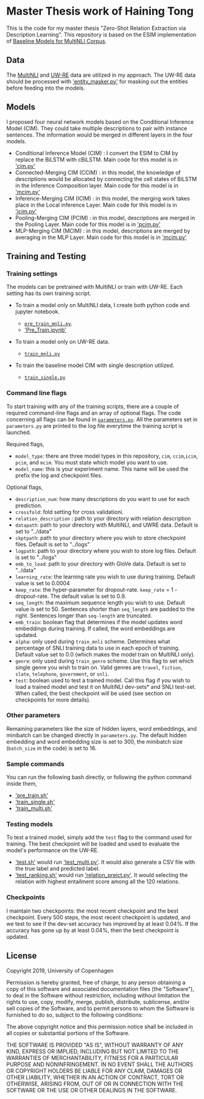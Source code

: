 # Master Thesis work of Haining Tong

This is the code for my master thesis "Zero-Shot Relation Extraction via Description Learning". This repository is based on the ESIM implementation of [Baseline Models for MultiNLI Corpus](https://github.com/nyu-mll/multiNLI).

## Data
The [MultiNLI](https://www.nyu.edu/projects/bowman/multinli/) and [UW-RE](http://nlp.cs.washington.edu/zeroshot/) data are utilized in my approach. The UW-RE data should be processed with ['entity_masker.py'](https://github.com/tonghaining/zero_shot_relation_extraction/blob/master/data_process/mask_entity/entity_masker.py) for masking out the entities before feeding into the models.

## Models
I proposed four neural network models based on the Conditional Inference Model (CIM). They could take multiple descriptions to pair with instance sentences. The information would be merged in different layers in the four models.

- Conditional Inference Model (CIM) : I convert the ESIM to CIM by replace the BiLSTM with cBiLSTM. Main code for this model is in ['cim.py'](https://github.com/tonghaining/zero_shot_relation_extraction/blob/master/python/models/cim.py)
- Connected-Merging CIM (CCIM) : in this model, the knowledge of descriptions would be allocated by connecting the cell states of BiLSTM in the Inference Composition layer. Main code for this model is in ['mcim.py'](https://github.com/tonghaining/zero_shot_relation_extraction/blob/master/python/models/mcim.py)
- Inference-Merging CIM (ICIM) : in this model, the merging work takes place in the Local inference Layer. Main code for this model is in ['icim.py'](https://github.com/tonghaining/zero_shot_relation_extraction/blob/master/python/models/icim.py)
- Pooling-Merging CIM (PCIM) : in this model, descriptions are merged in the Pooling Layer. Main code for this model is in ['pcim.py'](https://github.com/tonghaining/zero_shot_relation_extraction/blob/master/python/models/pcim.py)
- MLP-Merging CIM (MCIM) : in this model, descriptions are merged by averaging in the MLP Layer. Main code for this model is in ['mcim.py'](https://github.com/tonghaining/zero_shot_relation_extraction/blob/master/python/models/mcim.py)

## Training and Testing

### Training settings

The models can be pretrained with MultiNLI or train with UW-RE. Each setting has its own training script.

- To train a model only on MultiNLI data, I create both python code and jupyter notebook.
	- [`pre_train_mnli.py`](https://github.com/tonghaining/zero_shot_relation_extraction/blob/master/python/pre_train_mnli.py). 
	- ['Pre_Train.ipynb'](https://github.com/tonghaining/zero_shot_relation_extraction/blob/master/python/Pre_Train.ipynb)

- To train a model only on UW-RE data.
	- [`train_mnli.py`](https://github.com/tonghaining/zero_shot_relation_extraction/blob/master/python/test_multi.py)

- To train the baseline model CIM with single description utilized.
	- [`train_single.py`](https://github.com/tonghaining/zero_shot_relation_extraction/blob/master/python/train_single.py)

### Command line flags

To start training with any of the training scripts, there are a couple of required command-line flags and an array of optional flags. The code concerning all flags can be found in [`parameters.py`](https://github.com/tonghaining/zero_shot_relation_extraction/blob/master/python/util/parameters.py). All the parameters set in `parameters.py` are printed to the log file everytime the training script is launched.

Required flags,

- `model_type`: there are three model types in this repository, `cim`, `ccim`,`icim`, `pcim`, and `mcim`. You must state which model you want to use.
- `model_name`: this is your experiment name. This name will be used the prefix the log and checkpoint files.

Optional flags,

- `description_num`: how many descriptions do you want to use for each prediction.
- `crossfold`: fold setting for cross validationi.
- `relation_description` : path to your directory with relation description
- `datapath`: path to your directory with MultiNLI, and UWRE data. Default is set to "../data"
- `ckptpath`: path to your directory where you wish to store checkpoint files. Default is set to "../logs"
- `logpath`: path to your directory where you wish to store log files. Default is set to "../logs"
- `emb_to_load`: path to your directory with GloVe data. Default is set to "../data"
- `learning_rate`: the learning rate you wish to use during training. Default value is set to 0.0004
- `keep_rate`: the hyper-parameter for dropout-rate. `keep_rate` = 1 - dropout-rate. The default value is set to 0.9.
- `seq_length`: the maximum sequence length you wish to use. Default value is set to 50. Sentences shorter than `seq_length` are padded to the right. Sentences longer than `seq-length` are truncated.
- `emb_train`: boolean flag that determines if the model updates word embeddings during training. If called, the word embeddings are updated.
- `alpha`: only used during `train_mnli` scheme. Determines what percentage of SNLI training data to use in each epoch of training. Default value set to 0.0 (which makes the model train on MultiNLI only).
- `genre`: only used during `train_genre` scheme. Use this flag to set which single genre you wish to train on. Valid genres are `travel`, `fiction`, `slate`, `telephone`, `government`, or `snli`.
- `test`: boolean used to test a trained model. Call this flag if you wish to load a trained model and test it on MultiNLI dev-sets* and SNLI test-set. When called, the best checkpoint will be used (see section on checkpoints for more details).


### Other parameters

Remaining parameters like the size of hidden layers, word embeddings, and minibatch can be changed directly in `parameters.py`. The default hidden embedding and word embedding size is set to 300, the minibatch size (`batch_size` in the code) is set to 16.

### Sample commands
You can run the following bash directly, or following the python command inside them,

- ['pre_train.sh'](https://github.com/tonghaining/zero_shot_relation_extraction/blob/master/python/pre_train.sh)
- ['train_single.sh'](https://github.com/tonghaining/zero_shot_relation_extraction/blob/master/python/train_single.sh)
- ['train_multi.sh'](https://github.com/tonghaining/zero_shot_relation_extraction/blob/master/python/train_multi.sh)

### Testing models
To test a trained model, simply add the `test` flag to the command used for training. The best checkpoint will be loaded and used to evaluate the model's performance on the UW-RE.

- ['test.sh'](https://github.com/tonghaining/zero_shot_relation_extraction/blob/master/python/test.sh) would run ['test_multi.py'](https://github.com/tonghaining/zero_shot_relation_extraction/blob/master/python/test_multi.py). It would also generate a CSV file with the true label and predicted label.
- ['test_ranking.sh'](https://github.com/tonghaining/zero_shot_relation_extraction/blob/master/python/test_ranking.sh) would run ['relation_preict.py'](https://github.com/tonghaining/zero_shot_relation_extraction/blob/master/python/relation_predict.py). It would selecting the relation with highest entailment score among all the 120 relations.

### Checkpoints

I maintain two checkpoints: the most recent checkpoint and the best checkpoint. Every 500 steps, the most recent checkpoint is updated, and we test to see if the dev-set accuracy has improved by at least 0.04%. If the accuracy has gone up by at least 0.04%, then the best checkpoint is updated.

## License

Copyright 2019, University of Copenhagen

Permission is hereby granted, free of charge, to any person obtaining a copy of this software and associated documentation files (the "Software"), to deal in the Software without restriction, including without limitation the rights to use, copy, modify, merge, publish, distribute, sublicense, and/or sell copies of the Software, and to permit persons to whom the Software is furnished to do so, subject to the following conditions:

The above copyright notice and this permission notice shall be included in all copies or substantial portions of the Software.

THE SOFTWARE IS PROVIDED "AS IS", WITHOUT WARRANTY OF ANY KIND, EXPRESS OR IMPLIED, INCLUDING BUT NOT LIMITED TO THE WARRANTIES OF MERCHANTABILITY, FITNESS FOR A PARTICULAR PURPOSE AND NONINFRINGEMENT. IN NO EVENT SHALL THE AUTHORS OR COPYRIGHT HOLDERS BE LIABLE FOR ANY CLAIM, DAMAGES OR OTHER LIABILITY, WHETHER IN AN ACTION OF CONTRACT, TORT OR OTHERWISE, ARISING FROM, OUT OF OR IN CONNECTION WITH THE SOFTWARE OR THE USE OR OTHER DEALINGS IN THE SOFTWARE.
